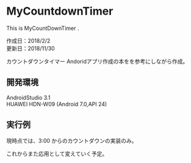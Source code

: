 # MyCountdownTimer
This is MyCountDownTimer .

作成日：2018/2/2  
更新日：2018/11/30

カウントダウンタイマー
Andoridアプリ作成の本をを参考にしながら作成。  

## 開発環境
AndroidStudio 3.1  
HUAWEI HDN-W09 (Android 7.0,API 24)

## 実行例
現時点では、3:00 からのカウントダウンの実装のみ。

これからまた応用として変えていく予定。
